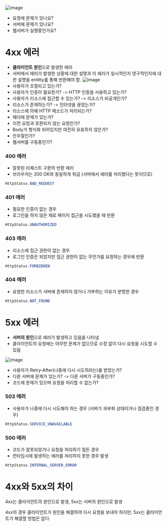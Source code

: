 ![image](https://user-images.githubusercontent.com/61769743/166235605-8c7c3430-3d97-4afd-9603-bb6a4d7e32b1.png)
- 요청에 문제가 있나요?
- 서버에 문제가 있나요?
- 웹서버가 실행중인가요?

# 4xx 에러

- **클라이언트 원인**으로 발생한 에러
- 서버에서 에러가 발생한 상황에 대한 설명과 이 에러가 일시적인지 영구적인지에 대한 설명을 entitty를 통해 반환해야 함.
![image](https://user-images.githubusercontent.com/61769743/166235672-968b978d-ce11-44e4-80be-dd4d9569ed2e.png)
- 사용자가 조절되고 있는가?
- 사용자가 인증이 필요한가? -> HTTP 인증을 사용하고 있는가?
- 사용자가 리소스에 접근할 수 있는가? -> 리소스가 비공개인가?
- 리소스가 존재하는가? -> 인터넷을 끊었는가?
- 리소스에 의해 HTTP 메소드가 처리되는가?
- 헤더에 문제가 있는가?
- 이전 요청과 호환되지 않는 요청인가?
- Body가 형식화 되어있지만 여전히 유효하지 않은가?
- 만우절인가?
- 웹서버를 구동중인가?

### 400 에러

- 잘못된 리퀘스트 구문의 반환 에러
- 브라우저는 200 OK와 동일하게 취급 (서버에서 에러를 처리했다는 뜻이므로)

```java
HttpStatus.BAD_REQUEST
```

### 401 에러

- 필요한 인증이 없는 경우
- 로그인을 하지 않은 채로 페이지 접근을 시도했을 때 반환

```java
HttpStatus.UNAUTHORIZED
```

### 403 에러

- 리소스에 접근 권한이 없는 경우
- 로그인 인증은 되었지만 접근 권한이 없는 무언가를 요청하는 경우에 반환

```java
HttpStatus.FORBIDDEN
```

### 404 에러

- 요청한 리소스가 서버에 존재하지 않거나 거부하는 이유가 분명한 경우

```java
HttpStatus.NOT_FOUND
```

# 5xx 에러

- **서버의 원인**으로 에러가 발생하고 있음을 나타냄
- 클라이언트의 요청에는 아무런 문제가 없으므로 수정 없이 다시 요청을 시도할 수 있음

![image](https://user-images.githubusercontent.com/61769743/166235856-d4e22e2f-27c5-474a-978b-d0d8bd802798.png)
- 사용자가 Retry-After(나중에 다시 시도하라는)를 받았는가?
- 다른 서버에 문제가 있는가? -> 다른 서버가 구동중인가?
- 코드에 문제가 있으며 요청을 처리할 수 없는가?

### 503 에러

- 사용자가 나중에 다시 시도해야 하는 경우 (서버가 과부화 상태이거나 점검중인 경우)

```java
HttpStatus.SERVICE_UNAVAILABLE
```

### 500 에러

- 코드가 잘못되었거나 요청을 처리하기 힘든 경우
- 런타임시에 발생하는 에러를 처리하지 못한 경우 발생

```java
HttpStatus.INTERNAL_SERVER_ERROR
```

# 4xx와 5xx의 차이

4xx는 클라이언트의 원인으로 발생, 5xx는 서버의 원인으로 발생

4xx의 경우 클라이언트가 원인을 해결하여 다시 요청을 보내야 하지만, 5xx는 클라이언트가 해결할 방법은 없다.
